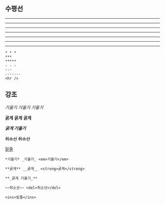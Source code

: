 ## 수평선
* * *
***
*****
- - -
---
-------
<hr />

```
* * *
***
*****
- - -
---
-------
<hr />
```

## 강조

*기울기* _기울기_ <em>기울기</em>

**굵게** __굵게__ <strong>굵게</strong>

**_굵게 기울기_** 

~~취소선~~ <del>취소선</del>

<ins>밑줄</ins>

```
*기울기* _기울기_ <em>기울기</em>

**굵게** __굵게__ <strong>굵게</strong>

**_굵게 기울기_** 

~~취소선~~ <del>취소선</del>

<ins>밑줄</ins>


```
